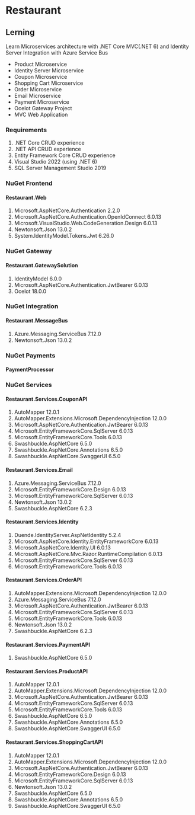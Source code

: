 # Restaurant

## Lerning

Learn Microservices architecture with .NET Core MVC(.NET 6) and Identity Server Integration with Azure Service Bus

- Product Microservice
- Identity Server Microservice
- Coupon Microservice
- Shopping Cart Microservice
- Order Microservice
- Email Microservice
- Payment Microservice
- Ocelot Gateway Project
- MVC Web Application

### Requirements

1. .NET Core CRUD experience
2. .NET API CRUD experience
3. Entity Framework Core CRUD experience
4. Visual Studio 2022 (using .NET 6)
5. SQL Server Management Studio 2019

### NuGet Frontend

#### Restaurant.Web

1. Microsoft.AspNetCore.Authentication 2.2.0
2. Microsoft.AspNetCore.Authentication.OpenIdConnect 6.0.13
3. Microsoft.VisualStudio.Web.CodeGeneration.Design 6.0.13
4. Newtonsoft.Json 13.0.2
5. System.IdentityModel.Tokens.Jwt 6.26.0

### NuGet Gateway

#### Restaurant.GatewaySolution

1. IdentityModel 6.0.0
2. Microsoft.AspNetCore.Authentication.JwtBearer 6.0.13
3. Ocelot 18.0.0

### NuGet Integration

#### Restaurant.MessageBus

1. Azure.Messaging.ServiceBus 7.12.0
2. Newtonsoft.Json 13.0.2

### NuGet Payments

#### PaymentProcessor

### NuGet Services

#### Restaurant.Services.CouponAPI

1. AutoMapper 12.0.1
2. AutoMapper.Extensions.Microsoft.DependencyInjection 12.0.0
3. Microsoft.AspNetCore.Authentication.JwtBearer 6.0.13
4. Microsoft.EntityFrameworkCore.SqlServer 6.0.13
5. Microsoft.EntityFrameworkCore.Tools 6.0.13
6. Swashbuckle.AspNetCore 6.5.0
7. Swashbuckle.AspNetCore.Annotations 6.5.0
8. Swashbuckle.AspNetCore.SwaggerUI 6.5.0

#### Restaurant.Services.Email

1. Azure.Messaging.ServiceBus 7.12.0
2. Microsoft.EntityFrameworkCore.Design 6.0.13
3. Microsoft.EntityFrameworkCore.SqlServer 6.0.13
4. Newtonsoft.Json 13.0.2
5. Swashbuckle.AspNetCore 6.2.3

#### Restaurant.Services.Identity

1. Duende.IdentityServer.AspNetIdentity 5.2.4
2. Microsoft.AspNetCore.Identity.EntityFrameworkCore 6.0.13
3. Microsoft.AspNetCore.Identity.UI 6.0.13
4. Microsoft.AspNetCore.Mvc.Razor.RuntimeCompilation 6.0.13
5. Microsoft.EntityFrameworkCore.SqlServer 6.0.13
6. Microsoft.EntityFrameworkCore.Tools 6.0.13

#### Restaurant.Services.OrderAPI

1. AutoMapper.Extensions.Microsoft.DependencyInjection 12.0.0
2. Azure.Messaging.ServiceBus 7.12.0
3. Microsoft.AspNetCore.Authentication.JwtBearer 6.0.13
4. Microsoft.EntityFrameworkCore.SqlServer 6.0.13
5. Microsoft.EntityFrameworkCore.Tools 6.0.13
6. Newtonsoft.Json 13.0.2
7. Swashbuckle.AspNetCore 6.2.3

#### Restaurant.Services.PaymentAPI

1. Swashbuckle.AspNetCore 6.5.0

#### Restaurant.Services.ProductAPI

1. AutoMapper 12.0.1
2. AutoMapper.Extensions.Microsoft.DependencyInjection 12.0.0
3. Microsoft.AspNetCore.Authentication.JwtBearer 6.0.13
4. Microsoft.EntityFrameworkCore.SqlServer 6.0.13
5. Microsoft.EntityFrameworkCore.Tools 6.0.13
6. Swashbuckle.AspNetCore 6.5.0
7. Swashbuckle.AspNetCore.Annotations 6.5.0
8. Swashbuckle.AspNetCore.SwaggerUI 6.5.0

#### Restaurant.Services.ShoppingCartAPI

1. AutoMapper 12.0.1
2. AutoMapper.Extensions.Microsoft.DependencyInjection 12.0.0
3. Microsoft.AspNetCore.Authentication.JwtBearer 6.0.13
4. Microsoft.EntityFrameworkCore.Design 6.0.13
5. Microsoft.EntityFrameworkCore.SqlServer 6.0.13
6. Newtonsoft.Json 13.0.2
7. Swashbuckle.AspNetCore 6.5.0
8. Swashbuckle.AspNetCore.Annotations 6.5.0
9. Swashbuckle.AspNetCore.SwaggerUI 6.5.0
